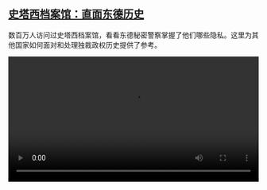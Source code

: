 <!--1624015025000-->
[史塔西档案馆：直面东德历史](https://www.dw.com/zh/%E5%8F%B2%E5%A1%94%E8%A5%BF%E6%A1%A3%E6%A1%88%E9%A6%86%EF%BC%9A%E7%9B%B4%E9%9D%A2%E4%B8%9C%E5%BE%B7%E5%8E%86%E5%8F%B2/a-57951021)
------

<p>数百万人访问过史塔西档案馆，看看东德秘密警察掌握了他们哪些隐私。这里为其他国家如何面对和处理独裁政权历史提供了参考。</small></p><video src="https://tvdownloaddw-a.akamaihd.net/dwtv_video/flv/vdt_zh/2021/bchi210618_001_19789stasi_sd_sor.mp4" controls style="width:100%"></video>
